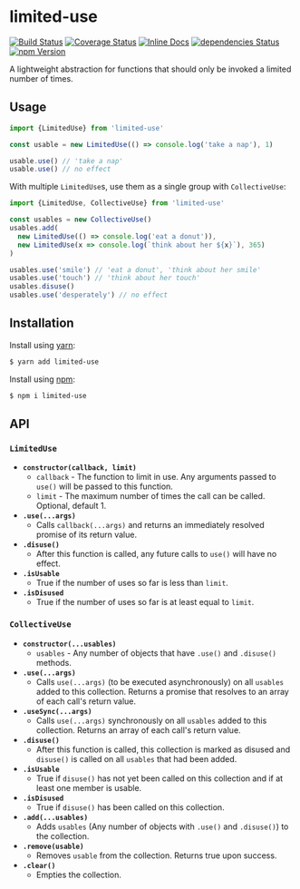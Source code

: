 # limited-use

[![Build Status](https://img.shields.io/travis/albytseng/limited-use.svg)](https://travis-ci.org/albytseng/limited-use) [![Coverage Status](https://img.shields.io/coveralls/github/albytseng/limited-use/master.svg)](https://coveralls.io/github/albytseng/limited-use?branch=master) [![Inline Docs](http://inch-ci.org/github/albytseng/limited-use.svg?branch=master&style=shields)](http://inch-ci.org/github/albytseng/limited-use) [![dependencies Status](https://img.shields.io/david/albytseng/limited-use.svg)](https://david-dm.org/albytseng/limited-use) [![npm Version](https://img.shields.io/npm/v/limited-use.svg)](https://www.npmjs.com/package/limited-use)

A lightweight abstraction for functions that should only be invoked a limited number of times.

## Usage

```javascript
import {LimitedUse} from 'limited-use'

const usable = new LimitedUse(() => console.log('take a nap'), 1)

usable.use() // 'take a nap'
usable.use() // no effect
```

With multiple `LimitedUse`s, use them as a single group with `CollectiveUse`:

```javascript
import {LimitedUse, CollectiveUse} from 'limited-use'

const usables = new CollectiveUse()
usables.add(
  new LimitedUse(() => console.log('eat a donut')),
  new LimitedUse(x => console.log(`think about her ${x}`), 365)
)

usables.use('smile') // 'eat a donut', 'think about her smile'
usables.use('touch') // 'think about her touch'
usables.disuse()
usables.use('desperately') // no effect
```

## Installation

Install using [yarn](https://yarnpkg.com/en/):

```bash
$ yarn add limited-use
```

Install using [npm](http://npmjs.com):

```bash
$ npm i limited-use
```

## API

### `LimitedUse`

- __`constructor(callback, limit)`__
  - `callback` - The function to limit in use. Any arguments passed to `use()` will be passed to this function.
  - `limit` - The maximum number of times the call can be called. Optional, default 1.
- __`.use(...args)`__
  - Calls `callback(...args)` and returns an immediately resolved promise of its return value.
- __`.disuse()`__
  - After this function is called, any future calls to `use()` will have no effect.
- __`.isUsable`__
  - True if the number of uses so far is less than `limit`.
- __`.isDisused`__
  - True if the number of uses so far is at least equal to `limit`.

### `CollectiveUse`

- __`constructor(...usables)`__
  - `usables` - Any number of objects that have `.use()` and `.disuse()` methods.
- __`.use(...args)`__
  - Calls `use(...args)` (to be executed asynchronously) on all `usables` added to this collection. Returns a promise that resolves to an array of each call's return value.
- __`.useSync(...args)`__
  - Calls `use(...args)` synchronously on all `usables` added to this collection. Returns an array of each call's return value.
- __`.disuse()`__
  - After this function is called, this collection is marked as disused and `disuse()` is called on all `usables` that had been added.
- __`.isUsable`__
  - True if `disuse()` has not yet been called on this collection and if at least one member is usable.
- __`.isDisused`__
  - True if `disuse()` has been called on this collection.
- __`.add(...usables)`__
  - Adds `usables` (Any number of objects with `.use()` and `.disuse()`) to the collection.
- __`.remove(usable)`__
  - Removes `usable` from the collection. Returns true upon success.
- __`.clear()`__
  - Empties the collection.
